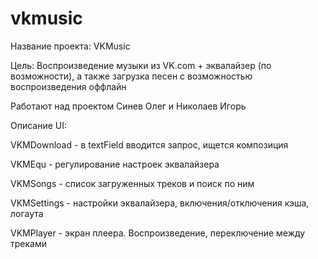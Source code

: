 # vkmusic
Название проекта: VKMusic

Цель: Воспроизведение музыки из VK.com + эквалайзер (по возможности), а также загрузка песен с возможностью воспроизведения оффлайн

Работают над проектом  Синев Олег и Николаев Игорь

Описание UI:

VKMDownload - в textField вводится запрос, ищется композиция

VKMEqu - регулирование настроек эквалайзера

VKMSongs - список загруженных треков и поиск по ним

VKMSettings - настройки эквалайзера,  включения/отключения кэша, логаута

VKMPlayer - экран плеера. Воспроизведение, переключение между треками